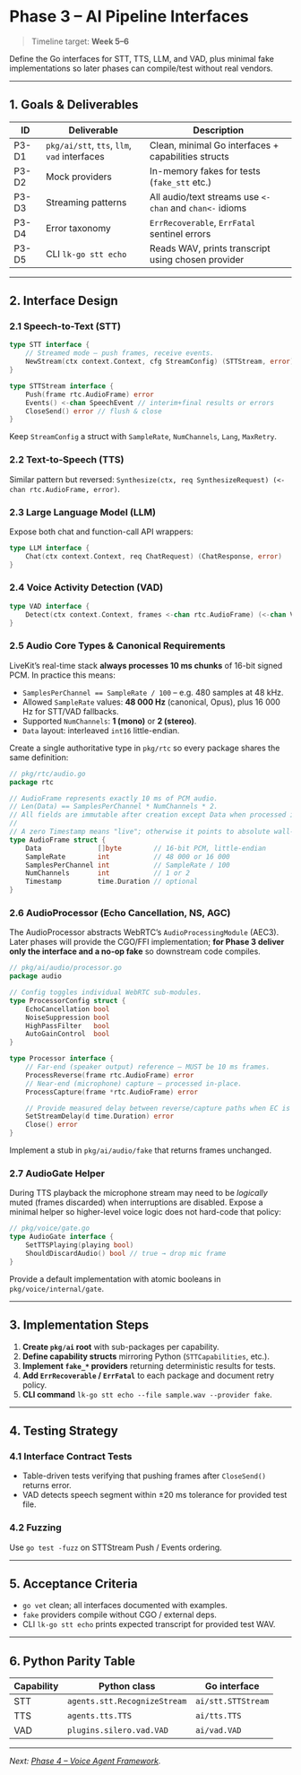 # Phase 3 – AI Pipeline Interfaces

> Timeline target: **Week 5–6**

Define the Go interfaces for STT, TTS, LLM, and VAD, plus minimal fake implementations so later phases can compile/test without real vendors.

---

## 1. Goals & Deliverables

| ID | Deliverable | Description |
|----|-------------|-------------|
| P3-D1 | `pkg/ai/stt`, `tts`, `llm`, `vad` interfaces | Clean, minimal Go interfaces + capabilities structs |
| P3-D2 | Mock providers | In-memory fakes for tests (`fake_stt` etc.) |
| P3-D3 | Streaming patterns | All audio/text streams use `<-chan` and `chan<-` idioms |
| P3-D4 | Error taxonomy | `ErrRecoverable`, `ErrFatal` sentinel errors |
| P3-D5 | CLI `lk-go stt echo` | Reads WAV, prints transcript using chosen provider |

---

## 2. Interface Design

### 2.1 Speech-to-Text (STT)

```go
type STT interface {
    // Streamed mode – push frames, receive events.
    NewStream(ctx context.Context, cfg StreamConfig) (STTStream, error)
}

type STTStream interface {
    Push(frame rtc.AudioFrame) error
    Events() <-chan SpeechEvent // interim+final results or errors
    CloseSend() error // flush & close
}
```

Keep `StreamConfig` a struct with `SampleRate`, `NumChannels`, `Lang`, `MaxRetry`.

### 2.2 Text-to-Speech (TTS)

Similar pattern but reversed: `Synthesize(ctx, req SynthesizeRequest) (<-chan rtc.AudioFrame, error)`.

### 2.3 Large Language Model (LLM)

Expose both chat and function-call API wrappers:

```go
type LLM interface {
    Chat(ctx context.Context, req ChatRequest) (ChatResponse, error)
}
```

### 2.4 Voice Activity Detection (VAD)

```go
type VAD interface {
    Detect(ctx context.Context, frames <-chan rtc.AudioFrame) (<-chan VADEvent, error)
}
```

### 2.5 Audio Core Types & Canonical Requirements

LiveKit’s real-time stack **always processes 10 ms chunks** of 16-bit signed PCM. In practice this means:

* `SamplesPerChannel == SampleRate / 100` – e.g. 480 samples at 48 kHz.
* Allowed `SampleRate` values: **48 000 Hz** (canonical, Opus), plus 16 000 Hz for STT/VAD fallbacks.
* Supported `NumChannels`: **1 (mono)** or **2 (stereo)**.
* `Data` layout: interleaved `int16` little-endian.

Create a single authoritative type in `pkg/rtc` so every package shares the same definition:

```go
// pkg/rtc/audio.go
package rtc

// AudioFrame represents exactly 10 ms of PCM audio.
// Len(Data) == SamplesPerChannel * NumChannels * 2.
// All fields are immutable after creation except Data when processed in-place.
//
// A zero Timestamp means "live"; otherwise it points to absolute wall-clock.
type AudioFrame struct {
    Data              []byte        // 16-bit PCM, little-endian
    SampleRate        int           // 48 000 or 16 000
    SamplesPerChannel int           // SampleRate / 100
    NumChannels       int           // 1 or 2
    Timestamp         time.Duration // optional
}
```

### 2.6 AudioProcessor (Echo Cancellation, NS, AGC)

The AudioProcessor abstracts WebRTC’s `AudioProcessingModule` (AEC3). Later phases will provide the CGO/FFI implementation; **for Phase 3 deliver only the interface and a no-op fake** so downstream code compiles.

```go
// pkg/ai/audio/processor.go
package audio

// Config toggles individual WebRTC sub-modules.
type ProcessorConfig struct {
    EchoCancellation bool
    NoiseSuppression bool
    HighPassFilter   bool
    AutoGainControl  bool
}

type Processor interface {
    // Far-end (speaker output) reference – MUST be 10 ms frames.
    ProcessReverse(frame rtc.AudioFrame) error
    // Near-end (microphone) capture – processed in-place.
    ProcessCapture(frame *rtc.AudioFrame) error

    // Provide measured delay between reverse/capture paths when EC is on.
    SetStreamDelay(d time.Duration) error
    Close() error
}
```

Implement a stub in `pkg/ai/audio/fake` that returns frames unchanged.

### 2.7 AudioGate Helper

During TTS playback the microphone stream may need to be *logically* muted (frames discarded) when interruptions are disabled. Expose a minimal helper so higher-level voice logic does not hard-code that policy:

```go
// pkg/voice/gate.go
type AudioGate interface {
    SetTTSPlaying(playing bool)
    ShouldDiscardAudio() bool // true → drop mic frame
}
```

Provide a default implementation with atomic booleans in `pkg/voice/internal/gate`.

---

## 3. Implementation Steps

1. **Create `pkg/ai` root** with sub-packages per capability.
2. **Define capability structs** mirroring Python (`STTCapabilities`, etc.).
3. **Implement `fake_*` providers** returning deterministic results for tests.
4. **Add `ErrRecoverable` / `ErrFatal`** to each package and document retry policy.
5. **CLI command** `lk-go stt echo --file sample.wav --provider fake`.

---

## 4. Testing Strategy

### 4.1 Interface Contract Tests

* Table-driven tests verifying that pushing frames after `CloseSend()` returns error.
* VAD detects speech segment within ±20 ms tolerance for provided test file.

### 4.2 Fuzzing

Use `go test -fuzz` on STTStream Push / Events ordering.

---

## 5. Acceptance Criteria

* `go vet` clean; all interfaces documented with examples.
* `fake` providers compile without CGO / external deps.
* CLI `lk-go stt echo` prints expected transcript for provided test WAV.

---

## 6. Python Parity Table

| Capability | Python class | Go interface |
|------------|--------------|--------------|
| STT | `agents.stt.RecognizeStream` | `ai/stt.STTStream` |
| TTS | `agents.tts.TTS` | `ai/tts.TTS` |
| VAD | `plugins.silero.vad.VAD` | `ai/vad.VAD` |

---

_Next: [Phase 4 – Voice Agent Framework](phase-4_voice_agent_framework.md)._ 